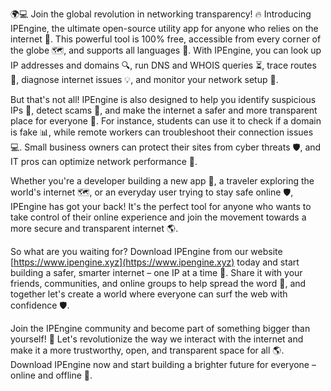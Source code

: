 🌍💻 Join the global revolution in networking transparency! 🔥 Introducing IPEngine, the ultimate open-source utility app for anyone who relies on the internet 📡. This powerful tool is 100% free, accessible from every corner of the globe 🗺️, and supports all languages 💬. With IPEngine, you can look up IP addresses and domains 🔍, run DNS and WHOIS queries ⏳, trace routes 🚀, diagnose internet issues 💡, and monitor your network setup 🔧.

But that's not all! IPEngine is also designed to help you identify suspicious IPs 👀, detect scams 🚫, and make the internet a safer and more transparent place for everyone 🌟. For instance, students can use it to check if a domain is fake 📊, while remote workers can troubleshoot their connection issues 💻. Small business owners can protect their sites from cyber threats 🛡️, and IT pros can optimize network performance 🔧.

Whether you're a developer building a new app 🚀, a traveler exploring the world's internet 🗺️, or an everyday user trying to stay safe online 🛡️, IPEngine has got your back! It's the perfect tool for anyone who wants to take control of their online experience and join the movement towards a more secure and transparent internet 🌎.

So what are you waiting for? Download IPEngine from our website [https://www.ipengine.xyz](https://www.ipengine.xyz) today and start building a safer, smarter internet – one IP at a time 🔧. Share it with your friends, communities, and online groups to help spread the word 💬, and together let's create a world where everyone can surf the web with confidence 🛡️.

Join the IPEngine community and become part of something bigger than yourself! 🌟 Let's revolutionize the way we interact with the internet and make it a more trustworthy, open, and transparent space for all 🌎. Download IPEngine now and start building a brighter future for everyone – online and offline 🌈.